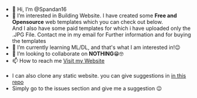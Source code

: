 - 👋 Hi, I’m @Spandan16
- 👀 I’m interested in Building Website. I have created some **Free and Opensource** web templates which you can check out below.
<br>And I also have some paid templates for which i have uploaded only the .JPG File. Contact me in my email for Further information and for buying the templates
- 🌱 I’m currently learning ML/DL, and that's what I am interested in!😉
- 💞️ I’m looking to collaborate on <b>NOTHING</b>😁🤓
- 📫 How to reach me <a href="https://spandan16.github.io/">Visit my Website</a><br><br>
- I can also clone any static website. you can give suggestions in <a href="https://github.com/spandan16/suggestions-for-web/?tab=issues/">in this repo</a><BR>
- Simply go to the issues section and give me a suggestion 😉

<!---
Spandan16/Spandan16 is a ✨ special ✨ repository because its `README.md` (this file) appears on your GitHub profile.
You can click the Preview link to take a look at your changes.
--->
